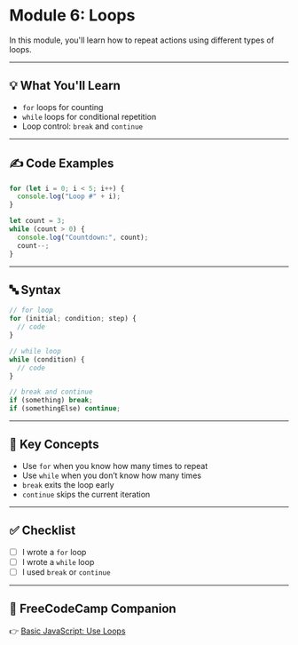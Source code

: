 # Module 6: Loops

In this module, you'll learn how to repeat actions using different types of loops.

---

## 💡 What You'll Learn
- `for` loops for counting
- `while` loops for conditional repetition
- Loop control: `break` and `continue`

---

## ✍️ Code Examples

```javascript
for (let i = 0; i < 5; i++) {
  console.log("Loop #" + i);
}

let count = 3;
while (count > 0) {
  console.log("Countdown:", count);
  count--;
}
```

---

## 🔤 Syntax

```javascript
// for loop
for (initial; condition; step) {
  // code
}

// while loop
while (condition) {
  // code
}

// break and continue
if (something) break;
if (somethingElse) continue;
```

---

## 🧠 Key Concepts

- Use `for` when you know how many times to repeat
- Use `while` when you don’t know how many times
- `break` exits the loop early
- `continue` skips the current iteration

---

## ✅ Checklist

- [ ] I wrote a `for` loop
- [ ] I wrote a `while` loop
- [ ] I used `break` or `continue`

---

## 📘 FreeCodeCamp Companion

👉 [Basic JavaScript: Use Loops](https://www.freecodecamp.org/learn/javascript-algorithms-and-data-structures/basic-javascript/)
